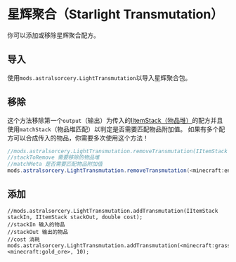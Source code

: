 # 星辉聚合（Starlight Transmutation）

你可以添加或移除星辉聚合配方。


## 导入
使用`mods.astralsorcery.LightTransmutation`以导入星辉聚合包。 

## 移除
这个方法移除第一个`output`（输出）为传入的[IItemStack（物品堆）](/Vanilla/Items/IItemStack/)的配方并且使用`matchStack`（物品堆匹配）以判定是否需要匹配物品附加值。
如果有多个配方可以合成传入的物品，你需要多次使用这个方法！

```JAVA
//mods.astralsorcery.LightTransmutation.removeTransmutation(IItemStack stackToRemove, boolean matchMeta);
//stackToRemove 需要移除的物品堆
//matchMeta 是否需要匹配物品附加值
mods.astralsorcery.LightTransmutation.removeTransmutation(<minecraft:end_stone>, false);
```

## 添加
```
//mods.astralsorcery.LightTransmutation.addTransmutation(IItemStack stackIn, IItemStack stackOut, double cost);
//stackIn 输入的物品
//stackOut 输出的物品
//cost 消耗
mods.astralsorcery.LightTransmutation.addTransmutation(<minecraft:grass>, <minecraft:gold_ore>, 10);
```
